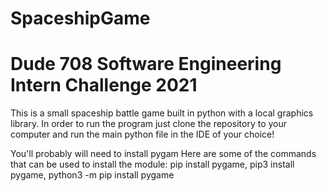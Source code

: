 # SpaceshipGame
# Dude 708 Software Engineering Intern Challenge 2021

This is a small spaceship battle game built in python with a local graphics library.
In order to run the program just clone the repository to your computer and run the main
python file in the IDE of your choice!

You'll probably will need to install pygam
Here are some of the commands that can be used to install the module: pip install pygame, pip3 install pygame, python3 -m pip install pygame
